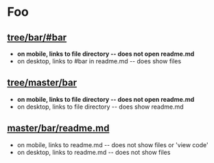 # Foo

## [tree/bar/#bar](https://github.com/briancrink/readme-header-links-mobile/tree/master/bar#bar)

- **on mobile, links to file directory -- does not open readme.md**
- on desktop, links to #bar in readme.md -- does show files

## [tree/master/bar](https://github.com/briancrink/readme-header-links-mobile/tree/master/bar)

- **on mobile, links to file directory -- does not open readme.md**
- on desktop, links to file directory -- does show readme.md

## [master/bar/readme.md](https://github.com/briancrink/readme-header-links-mobile/tree/master/bar/readme.md)

- on mobile, links to readme.md -- does not show files or 'view code'
- on desktop, links to readme.md -- does not show files
